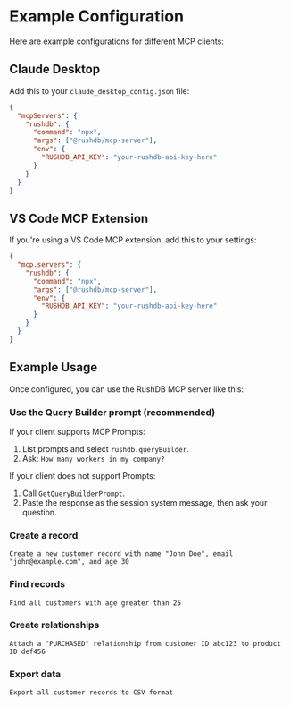 # Example Configuration

Here are example configurations for different MCP clients:

## Claude Desktop

Add this to your `claude_desktop_config.json` file:

```json
{
  "mcpServers": {
    "rushdb": {
      "command": "npx",
      "args": ["@rushdb/mcp-server"],
      "env": {
        "RUSHDB_API_KEY": "your-rushdb-api-key-here"
      }
    }
  }
}
```

## VS Code MCP Extension

If you're using a VS Code MCP extension, add this to your settings:

```json
{
  "mcp.servers": {
    "rushdb": {
      "command": "npx",
      "args": ["@rushdb/mcp-server"],
      "env": {
        "RUSHDB_API_KEY": "your-rushdb-api-key-here"
      }
    }
  }
}
```

## Example Usage

Once configured, you can use the RushDB MCP server like this:
### Use the Query Builder prompt (recommended)

If your client supports MCP Prompts:

1. List prompts and select `rushdb.queryBuilder`.
2. Ask: `How many workers in my company?`

If your client does not support Prompts:

1. Call `GetQueryBuilderPrompt`.
2. Paste the response as the session system message, then ask your question.


### Create a record
```
Create a new customer record with name "John Doe", email "john@example.com", and age 30
```

### Find records
```
Find all customers with age greater than 25
```

### Create relationships
```
Attach a "PURCHASED" relationship from customer ID abc123 to product ID def456
```

### Export data
```
Export all customer records to CSV format
```

